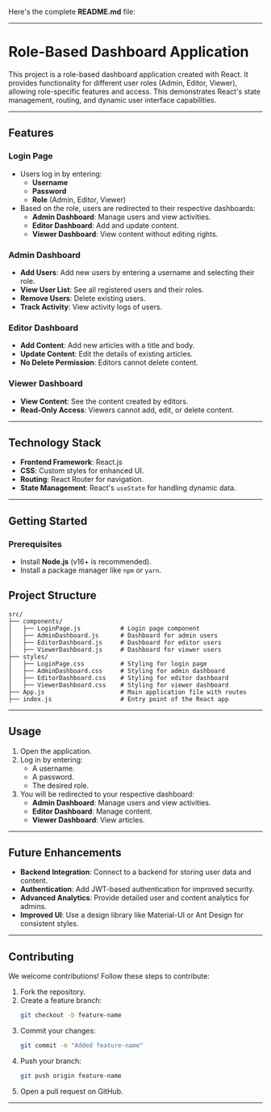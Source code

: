 Here's the complete **README.md** file:

---

# **Role-Based Dashboard Application**

This project is a role-based dashboard application created with React. It provides functionality for different user roles (Admin, Editor, Viewer), allowing role-specific features and access. This demonstrates React's state management, routing, and dynamic user interface capabilities.

---

## **Features**

### Login Page
- Users log in by entering:
  - **Username**
  - **Password**
  - **Role** (Admin, Editor, Viewer)
- Based on the role, users are redirected to their respective dashboards:
  - **Admin Dashboard**: Manage users and view activities.
  - **Editor Dashboard**: Add and update content.
  - **Viewer Dashboard**: View content without editing rights.

### Admin Dashboard
- **Add Users**: Add new users by entering a username and selecting their role.
- **View User List**: See all registered users and their roles.
- **Remove Users**: Delete existing users.
- **Track Activity**: View activity logs of users.

### Editor Dashboard
- **Add Content**: Add new articles with a title and body.
- **Update Content**: Edit the details of existing articles.
- **No Delete Permission**: Editors cannot delete content.

### Viewer Dashboard
- **View Content**: See the content created by editors.
- **Read-Only Access**: Viewers cannot add, edit, or delete content.

---

## **Technology Stack**

- **Frontend Framework**: React.js
- **CSS**: Custom styles for enhanced UI.
- **Routing**: React Router for navigation.
- **State Management**: React's `useState` for handling dynamic data.

---

## **Getting Started**

### Prerequisites
- Install **Node.js** (v16+ is recommended).
- Install a package manager like `npm` or `yarn`.

## **Project Structure**

```plaintext
src/
├── components/
│   ├── LoginPage.js           # Login page component
│   ├── AdminDashboard.js      # Dashboard for admin users
│   ├── EditorDashboard.js     # Dashboard for editor users
│   ├── ViewerDashboard.js     # Dashboard for viewer users
├── styles/
│   ├── LoginPage.css          # Styling for login page
│   ├── AdminDashboard.css     # Styling for admin dashboard
│   ├── EditorDashboard.css    # Styling for editor dashboard
│   ├── ViewerDashboard.css    # Styling for viewer dashboard
├── App.js                     # Main application file with routes
├── index.js                   # Entry point of the React app
```

---

## **Usage**

1. Open the application.
2. Log in by entering:
   - A username.
   - A password.
   - The desired role.
3. You will be redirected to your respective dashboard:
   - **Admin Dashboard**: Manage users and view activities.
   - **Editor Dashboard**: Manage content.
   - **Viewer Dashboard**: View articles.

---

## **Future Enhancements**

- **Backend Integration**: Connect to a backend for storing user data and content.
- **Authentication**: Add JWT-based authentication for improved security.
- **Advanced Analytics**: Provide detailed user and content analytics for admins.
- **Improved UI**: Use a design library like Material-UI or Ant Design for consistent styles.

---

## **Contributing**

We welcome contributions! Follow these steps to contribute:
1. Fork the repository.
2. Create a feature branch:
   ```bash
   git checkout -b feature-name
   ```
3. Commit your changes:
   ```bash
   git commit -m "Added feature-name"
   ```
4. Push your branch:
   ```bash
   git push origin feature-name
   ```
5. Open a pull request on GitHub.

---

